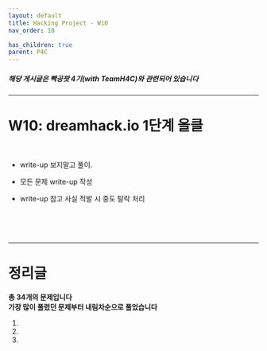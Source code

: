 ```yaml
---
layout: default
title: Hacking Project - W10
nav_order: 10

has_children: true
parent: P4C
---
```


##### 해당 게시글은 빡공팟 4기(with TeamH4C)와 관련되어 있습니다
-----

# W10:   dreamhack.io 1단계 올클

<br>

- write-up 보지말고 풀이.

- 모든 문제 write-up 작성

-  write-up 참고 사실 적발 시 중도 탈락 처리

<br>
<br>
<br>

-----

# 정리글

**총 34개의 문제입니다**  
**가장 많이 풀렸던 문제부터 내림차순으로 풀었습니다**

1. 
2. 
3.  



<br><br><br>

